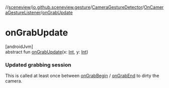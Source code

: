 //[sceneview](../../../../index.md)/[io.github.sceneview.gesture](../../index.md)/[CameraGestureDetector](../index.md)/[OnCameraGestureListener](index.md)/[onGrabUpdate](on-grab-update.md)

# onGrabUpdate

[androidJvm]\
abstract fun [onGrabUpdate](on-grab-update.md)(x: [Int](https://kotlinlang.org/api/latest/jvm/stdlib/kotlin/-int/index.html), y: [Int](https://kotlinlang.org/api/latest/jvm/stdlib/kotlin/-int/index.html))

###  Updated grabbing session

This is called at least once between [onGrabBegin](on-grab-begin.md) / [onGrabEnd](on-grab-end.md) to dirty the camera.
